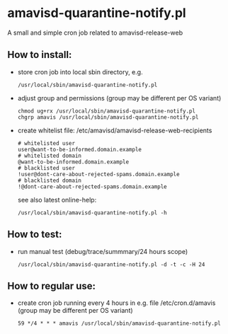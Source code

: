 # amavisd-quarantine-notify.pl
A small and simple cron job related to amavisd-release-web

## How to install:

- store cron job into local sbin directory, e.g.

  `/usr/local/sbin/amavisd-quarantine-notify.pl`

- adjust group and permissions (group may be different per OS variant)

  ```
  chmod ug+rx /usr/local/sbin/amavisd-quarantine-notify.pl
  chgrp amavis /usr/local/sbin/amavisd-quarantine-notify.pl
  ```

- create whitelist file: /etc/amavisd/amavisd-release-web-recipients
  ```
  # whitelisted user
  user@want-to-be-informed.domain.example
  # whitelisted domain
  @want-to-be-informed.domain.example
  # blacklisted user
  !user@dont-care-about-rejected-spams.domain.example
  # blacklisted domain
  !@dont-care-about-rejected-spams.domain.example
  ```

  see also latest online-help:

  `/usr/local/sbin/amavisd-quarantine-notify.pl -h`

## How to test:

- run manual test (debug/trace/summmary/24 hours scope)

  `/usr/local/sbin/amavisd-quarantine-notify.pl -d -t -c -H 24`

## How to regular use:

- create cron job running every 4 hours in e.g. file /etc/cron.d/amavis (group may be different per OS variant)

  `59 */4 * * * amavis /usr/local/sbin/amavisd-quarantine-notify.pl`
